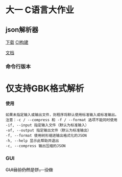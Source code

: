 # 大一 C语言大作业

## json解析器

[下载](https://github.com/undefined-ux/json-parser-homework/releases) [CI构建](https://github.com/undefined-ux/json-parser-homework/actions)

[文档](https://undefined-ux.github.io/json-parser-homework)
### 命令行版本
# 仅支持GBK格式解析
#### 使用
```
如果未指定输入或输出文件，则程序将默认使用标准输入或标准输出。
注意：-c / --compress 和 -f / --format 选项不能同时使用
-if, --input 指定输入文件（默认为标准输入）
-of, --output 指定输出文件（默认为标准输出）
-f, --format 使用树形缩进输出格式化的JSON
-h, --help 显示此帮助并退出
-c, --compress 输出压缩的JSON
```

### GUI
<del>GUI目前仍然是饼， 没做</del> 
